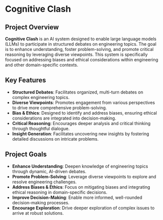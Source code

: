 # Cognitive Clash

## Project Overview
**Cognitive Clash** is an AI system designed to enable large language models (LLMs) to participate in structured debates on engineering topics. The goal is to enhance understanding, foster problem-solving, and promote critical reasoning by leveraging diverse viewpoints. This system is specifically focused on addressing biases and ethical considerations within engineering and other domain-specific contexts.

## Key Features
- **Structured Debates**: Facilitates organized, multi-turn debates on complex engineering topics.  
- **Diverse Viewpoints**: Promotes engagement from various perspectives to drive more comprehensive problem-solving.  
- **Bias & Ethics**: Designed to identify and address biases, ensuring ethical considerations are integrated into decision-making.  
- **Critical Reasoning**: Encourages deeper analysis and critical thinking through thoughtful dialogue.  
- **Insight Generation**: Facilitates uncovering new insights by fostering detailed discussions on intricate problems.  

## Project Goals
- **Enhance Understanding**: Deepen knowledge of engineering topics through dynamic, AI-driven debates.  
- **Promote Problem-Solving**: Leverage diverse viewpoints to explore and resolve engineering challenges.  
- **Address Biases & Ethics**: Focus on mitigating biases and integrating ethical reasoning in domain-specific decisions.  
- **Improve Decision-Making**: Enable more informed, well-rounded decision-making processes.  
- **Encourage Exploration**: Drive deeper exploration of complex issues to arrive at robust solutions.  
